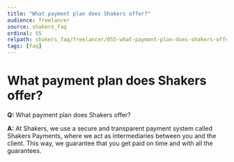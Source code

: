 ```yaml
---
title: "What payment plan does Shakers offer?"
audience: freelancer
source: shakers_faq
ordinal: 55
relpath: shakers_faq/freelancer/055-what-payment-plan-does-shakers-offer.md
tags: [faq]
---
```


# What payment plan does Shakers offer?

**Q:** What payment plan does Shakers offer?

**A:** At Shakers, we use a secure and transparent payment system called Shakers Payments, where we act as intermediaries between you and the client. This way, we guarantee that you get paid on time and with all the guarantees.
